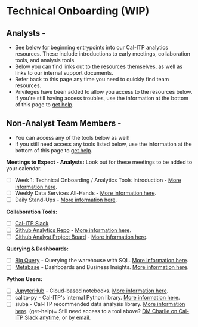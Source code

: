 # Technical Onboarding (WIP)
## Analysts -
* See below for beginning entrypoints into our Cal-ITP analytics resources. These include introductions to early meetings, collaboration tools, and analysis tools.
* Below you can find links out to the resources themselves, as well as links to our internal support documents.
* Refer back to this page any time you need to quickly find team resources.
* Privileges have been added to allow you access to the resources below. If you're still having access troubles, use the information at the bottom of this page to [get help](get-help).

## Non-Analyst Team Members -
* You can access any of the tools below as well!
* If you still need access any tools listed below, use the information at the bottom of this page to [get help](get-help).

**Meetings to Expect - Analysts:**
Look out for these meetings to be added to your calendar.

- [ ]  Week 1:  Technical Onboarding / Analytics Tools Introduction - [More information here](week-one-meeting).
- [ ]  Weekly Data Services All-Hands - [More information here](weekly-data-services).
- [ ]  Daily Stand-Ups - [More information here](daily-stand-ups).

**Collaboration Tools:**

- [ ] [Cal-ITP Slack](https://cal-itp.slack.com)
- [ ] [Github Analytics Repo](https://github.com/cal-itp/data-analyses) - [More information here](analytics-repo).
- [ ]  [Github Analyst Project Board](https://github.com/cal-itp/data-infra/projects/6)  - [More information here](analytics-project-board).

**Querying & Dashboards:**

- [ ]  [Big Query](https://console.cloud.google.com/bigquery/) - Querying the warehouse with SQL. [More information here](big-query).
- [ ]  [Metabase](https://dashboards.calitp.org/) - Dashboards and Business Insights. [More information here](metabase).

**Python Users:**

- [ ]  [JupyterHub](https://hubtest.k8s.calitp.jarv.us/) - Cloud-based notebooks. [More information here](jupyterhub).
- [ ]  calitp-py - Cal-ITP's internal Python library. [More information here](calitp).
- [ ]  siuba - Cal-ITP recommended data analysis library. [More information here](siuba).
(get-help)=
Still need access to a tool above? <a href="https://cal-itp.slack.com/team/U027GAVHFST" target="_blank">DM Charlie on Cal-ITP Slack anytime</a>, or <a href = "mailto: charlie.c@jarv.us?subject = Cal-ITP Access Issues&body = I need access to:">by email</a>.

